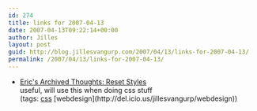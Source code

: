 ```yaml
---
id: 274
title: links for 2007-04-13
date: 2007-04-13T09:22:14+00:00
author: Jilles
layout: post
guid: http://blog.jillesvangurp.com/2007/04/13/links-for-2007-04-13/
permalink: /2007/04/13/links-for-2007-04-13/
---
```

<ul class="delicious">
	<li>
		<div class="delicious-link"><a href="http://meyerweb.com/eric/thoughts/2007/04/12/reset-styles/">Eric's Archived Thoughts: Reset Styles</a></div>
		<div class="delicious-extended">useful, will use this when doing css stuff</div>
		<div class="delicious-tags">(tags: <a href="http://del.icio.us/jillesvangurp/css">css</a> [webdesign](http://del.icio.us/jillesvangurp/webdesign))</div>
	</li>
</ul>
